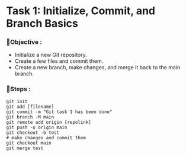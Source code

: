 
# Task 1: Initialize, Commit, and Branch Basics

### 🎯Objective :

- Initialize a new Git repository.
- Create a few files and commit them.
- Create a new branch, make changes, and merge it back to the main branch.

### 📝Steps :

```
git init
git add [filename]
git commit -m "Git task 1 has been done"
git branch -M main
git remote add origin [repolink]
git push -u origin main
git checkout -b test
# make changes and commit them
git checkout main
git merge test
```

#


